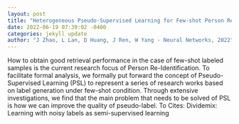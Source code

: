 ```yaml
--- 
layout: post 
title: "Heterogeneous Pseudo-Supervised Learning for Few-shot Person Re-Identification" 
date: 2022-06-19 07:39:02 -0400 
categories: jekyll update 
author: "J Zhao, L Lan, D Huang, J Ren, W Yang - Neural Networks, 2022" 
--- 
```

How to obtain good retrieval performance in the case of few-shot labeled samples is the current research focus of Person Re-Identification. To facilitate formal analysis, we formally put forward the concept of Pseudo-Supervised Learning (PSL) to represent a series of research works based on label generation under few-shot condition. Through extensive investigations, we find that the main problem that needs to be solved of PSL is how we can improve the quality of pseudo-label. To Cites: Dividemix: Learning with noisy labels as semi-supervised learning